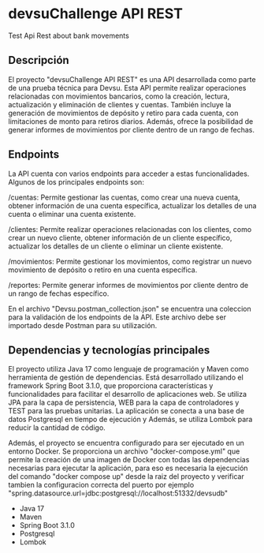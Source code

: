 # devsuChallenge API REST

Test Api Rest about bank movements

## Descripción

El proyecto "devsuChallenge API REST" es una API desarrollada como parte de una prueba técnica para
Devsu. Esta API permite realizar operaciones relacionadas con movimientos bancarios, como la
creación, lectura, actualización y eliminación de clientes y cuentas. También incluye la generación
de movimientos de depósito y retiro para cada cuenta, con limitaciones de monto para retiros
diarios. Además, ofrece la posibilidad de generar informes de movimientos por cliente dentro de un
rango de fechas.

## Endpoints

La API cuenta con varios endpoints para acceder a estas funcionalidades. Algunos de los principales
endpoints son:

/cuentas: Permite gestionar las cuentas, como crear una nueva cuenta, obtener información de una
cuenta específica, actualizar los detalles de una cuenta o eliminar una cuenta existente.

/clientes: Permite realizar operaciones relacionadas con los clientes, como crear un nuevo cliente,
obtener información de un cliente específico, actualizar los detalles de un cliente o eliminar un
cliente existente.

/movimientos: Permite gestionar los movimientos, como registrar un nuevo movimiento de depósito o
retiro en una cuenta específica.

/reportes: Permite generar informes de movimientos por cliente dentro de un rango de fechas
específico.

En el archivo "Devsu.postman_collection.json" se encuentra una coleccion para la validación de los
endpoints de la API. Este archivo debe ser importado desde Postman para su utilización.

## Dependencias y tecnologías principales

El proyecto utiliza Java 17 como lenguaje de programación y Maven como herramienta de gestión de
dependencias. Está desarrollado utilizando el framework Spring Boot 3.1.0, que proporciona
características y funcionalidades para facilitar el desarrollo de aplicaciones web. Se utiliza JPA
para la capa de persistencia, WEB para la capa de controladores y TEST para las pruebas unitarias.
La aplicación se conecta a una base de datos Postgresql en tiempo de ejecución y Además, se utiliza
Lombok para reducir la cantidad de código.

Además, el proyecto se encuentra configurado para ser ejecutado en un entorno Docker. Se proporciona
un archivo "docker-compose.yml" que permite la creación de una imagen de Docker con todas las
dependencias necesarias para ejecutar la aplicación, para eso es necesaria la ejecución del
comando "docker compose up" desde la raiz del proyecto y verificar tambien la configuracion correcta
del puerto por ejemplo "spring.datasource.url=jdbc:postgresql://localhost:51332/devsudb"

* Java 17
* Maven
* Spring Boot 3.1.0
* Postgresql
* Lombok